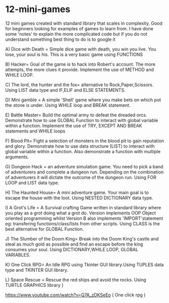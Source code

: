 # 12-mini-games
12 mini games created with standard library that scales in complexity. Good for beginners looking for examples of games to learn from.
I have done some 'notes' to explain the more complicated code but if you do not understand something best thing to do is to google it 

A) Dice with Death = Simple dice game with death, you win you live. You lose, your soul is his. This is a very basic game using FUNCTIONS 

B) Hacker= Goal of the game is to hack into Robert's account. The more attempts, the more clues it provide. Implement the use of METHOD and WHILE LOOP.

C) The lord, the hunter and the fox= alternative to Rock,Paper,Scissors. Using LIST data type and IF,ELIF and ELSE STATEMENTS.

D) Mini gamble = A simple 'Shell' game where you make bets on which pot the stone is under. Using WHILE loop and BREAK statement. 

E) Battle Master= Build the optimal army to defeat the dreaded orcs. Demonstrate how to use GLOBAL Function to interact with global variable within a function. Implement the use of TRY, EXCEPT AND BREAK statements and WHILE loops  

F) Blood Pit= Fight a selection of monsters in the blood pit to gain reputation and glory. Demonstrate how to use data structure (LIST) to interact with global variable within a function. Also demonstrate a function with multiple arguments.  

G) Dungeon Hack  = an adventure simulation game. You need to pick a band of adventurers and complete a dungeon run. Depending on the combination of adventurers it will dictate the outcome of the dungeon run. Using FOR LOOP and LIST data type.

H) The Haunted House= A mini adventure game. Your main goal is to escape the house with the loot. Using NESTED DICTIONARY data type. 

I) A Grot's Life = A Survival crafting Game written in standard library where you play as a grot doing what a grot do. Version implements OOP Object oriented programming whilst Version B also implements 'IMPORT'statement eg: transfering functions/class/lists from other scripts. Using CLASS is the best alternative for GLOBAL Function.

J) The Slumber of the Doom King= Break into the Doom King's castle and steal as much gold as possible and find an escape before the king consumes your soul. Using DICTIONARY,WHILE LOOP, GLOBAL VARIABLES.

K) One Click RPG= An Idle RPG using Tkinter GUI library.Using TUPLES data type and TKINTER GUI library. 

L) Space Rescue = Rescue the red ships and avoid the rocks. Using TURTLE GRAPHICS library ) 


https://www.youtube.com/watch?v=Q7A_zDKSeEo  ( One click rpg ) 
        
